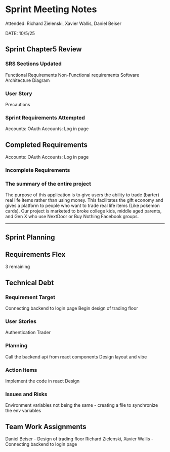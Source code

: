 # Sprint Meeting Notes
Attended: Richard Zielenski, Xavier Wallis, Daniel Beiser

DATE: 10/5/25

## Sprint Chapter5 Review
### SRS Sections Updated
Functional Requirements
Non-Functional requirements
Software Architecture Diagram

### User Story
Precautions

### Sprint Requirements Attempted
Accounts: OAuth
Accounts: Log in page

## Completed Requirements
Accounts: OAuth
Accounts: Log in page

### Incomplete Requirements

### The summary of the entire project

The purpose of this application is to give users the ability to trade (barter) real life items rather than using money. This facilitates the gift economy and gives a platform to people who want to trade real life items (Like pokemon cards). Our project is marketed to broke college kids, middle aged parents, and Gen X who use NextDoor or Buy Nothing Facebook groups.

*** 
## Sprint Planning
## Requirements Flex
3 remaining

## Technical Debt

### Requirement Target
Connecting backend to login page
Begin design of trading floor

### User Stories
Authentication
Trader

### Planning
Call the backend api from react components
Design layout and vibe

### Action Items
Implement the code in react
Design

### Issues and Risks
Environment variables not being the same - creating a file to synchronize the env variables

## Team Work Assignments
Daniel Beiser - Design of trading floor
Richard Zielenski, Xavier Wallis - Connecting backend to login page
